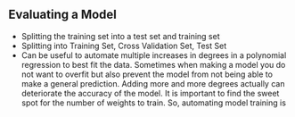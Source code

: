 ## Evaluating a Model
* Splitting the training set into a test set and training set
* Splitting into Training Set, Cross Validation Set, Test Set
* Can be useful to automate multiple increases in degrees in a polynomial regression to best fit the data.
Sometimes when making a model you do not want to overfit but also prevent the model from not being able to make a general prediction. Adding more and more degrees actually can deteriorate the accuracy of the model. It is important to find the sweet spot for the number of weights to train. So, automating model training is 